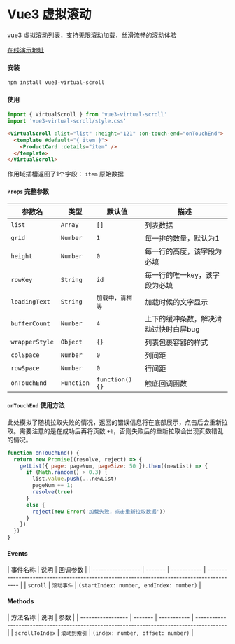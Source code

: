 <!--
 * @Description:
 * @Version: 2.0
 * @Author: Yaowen Liu
 * @Date: 2021-10-18 16:22:04
 * @LastEditors: Yaowen Liu
 * @LastEditTime: 2022-05-11 14:39:20
-->

# Vue3 虚拟滚动

vue3 虚拟滚动列表，支持无限滚动加载，丝滑流畅的滚动体验

[在线演示地址](https://vue3-virtual-scroll.netlify.app/)

#### 安装

```bash
npm install vue3-virtual-scroll
```

#### 使用

```JavaScript
import { VirtualScroll } from 'vue3-virtual-scroll'
import 'vue3-virtual-scroll/style.css'
```

```html
<VirtualScroll :list="list" :height="121" :on-touch-end="onTouchEnd">
  <template #default="{ item }">
    <ProductCard :details="item" />
  </template>
</VirtualScroll>
```

作用域插槽返回了1个字段：
`item` 原始数据

#### `Props` 完整参数
| 参数名              | 类型    | 默认值     | 描述                                                                               |
| ----------------- | ------- | ----------- | ----------------------------------------------------------------------------------------- |
| `list`            | `Array`   | `[]`          | 列表数据 |
| `grid`            | `Number`   | `1`          | 每一排的数量，默认为1 |
| `height`          | `Number`  | `0`           | 每一行的高度，该字段为必填 |
| `rowKey`          | `String`  | `id`          | 每一行的唯一key，该字段为必填 |
| `loadingText`     | `String`  | `加载中，请稍等`| 加载时候的文字显示 |
| `bufferCount`     | `Number`  | `4`           | 上下的缓冲条数，解决滑动过快时白屏bug |
| `wrapperStyle`    | `Object`  | `{}`          | 列表包裹容器的样式 |
| `colSpace`        | `Number`  | `0`          | 列间距 |
| `rowSpace`        | `Number`  | `0`          | 行间距 |
| `onTouchEnd`      | `Function`| `function() {}`  | 触底回调函数 |

#### `onTouchEnd` 使用方法
此处模拟了随机拉取失败的情况，返回的错误信息将在底部展示，点击后会重新拉取。需要注意的是在成功后再将页数 `+1`，否则失败后的重新拉取会出现页数错乱的情况。
```JavaScript
function onTouchEnd() {
  return new Promise((resolve, reject) => {
    getList({ page: pageNum, pageSize: 50 }).then((newList) => {
      if (Math.random() > 0.3) {
        list.value.push(...newList)
        pageNum += 1;
        resolve(true)
      }
      else {
        reject(new Error('加载失败，点击重新拉取数据'))
      }
    })
  })
}
```
#### Events
| 事件名称              | 说明    | 回调参数     |
| ----------------- | ------- | ----------- | ----------------------------------------------------------------------------------------- |
| `scroll`            | `滚动事件`   | `(startIndex: number, endIndex: number)`          |

#### Methods
| 方法名称              | 说明    | 参数     |
| ----------------- | ------- | ----------- | ----------------------------------------------------------------------------------------- |
| `scrollToIndex`            | `滚动到索引`   | `(index: number, offset: number)`          |

